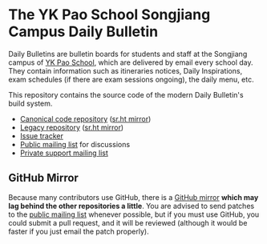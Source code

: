 # The YK Pao School Songjiang Campus Daily Bulletin

Daily Bulletins are bulletin boards for students and staff at the
Songjiang campus of [YK Pao School](https://ykpaoschool.cn), which are
delivered by email every school day. They contain information such as
itineraries notices, Daily Inspirations, exam schedules (if there are
exam sessions ongoing), the daily menu, etc.

This repository contains the source code of the modern Daily Bulletin's
build system.

- [Canonical code repository](https://git.runxiyu.org/ykps/current/sjdb-src.git/)
  ([sr.ht mirror](https://git.sr.ht/~runxiyu/sjdb-src))
- [Legacy repository](https://git.runxiyu.org/ykps/current/sjdb-legacy.git/)
  ([sr.ht mirror](https://git.sr.ht/~runxiyu/sjdb-legacy))
- [Issue tracker](https://todo.sr.ht/~runxiyu/sjdb)
- [Public mailing list](https://lists.sr.ht/~runxiyu/sjdb)
  for discussions
- [Private support mailing list](mailto:sjdb@runxiyu.org)

## GitHub Mirror

Because many contributors use GitHub, there is a
[GitHub mirror](https://github.com/runxiyu/sjdb-src)
**which may lag behind the other repositories a little**.
You are advised to send patches to the
[public mailing list](https://lists.sr.ht/~runxiyu/sjdb)
whenever possible, but if you must use GitHub, you could submit a pull
request, and it will be reviewed (although it would be faster if you
just email the patch properly).
